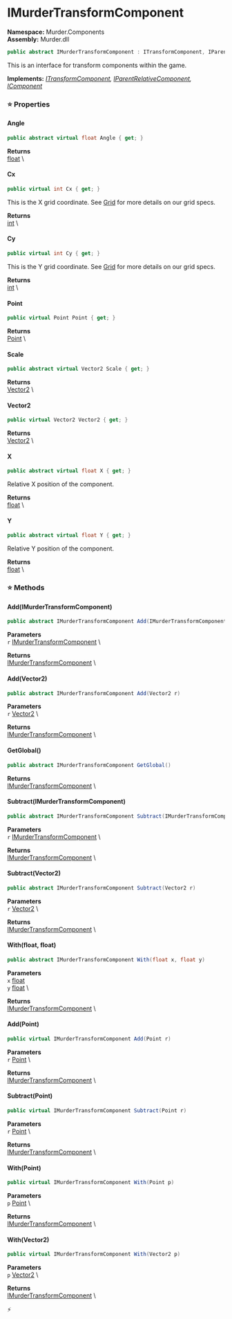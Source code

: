 # IMurderTransformComponent

**Namespace:** Murder.Components \
**Assembly:** Murder.dll

```csharp
public abstract IMurderTransformComponent : ITransformComponent, IParentRelativeComponent, IComponent
```

This is an interface for transform components within the game.

**Implements:** _[ITransformComponent](/Bang/Components/ITransformComponent.html), [IParentRelativeComponent](/Bang/Components/IParentRelativeComponent.html), [IComponent](/Bang/Components/IComponent.html)_

### ⭐ Properties
#### Angle
```csharp
public abstract virtual float Angle { get; }
```

**Returns** \
[float](https://learn.microsoft.com/en-us/dotnet/api/System.Single?view=net-7.0) \
#### Cx
```csharp
public virtual int Cx { get; }
```

This is the X grid coordinate. See [Grid](/Murder/Core/Grid.html) for more details on our grid specs.

**Returns** \
[int](https://learn.microsoft.com/en-us/dotnet/api/System.Int32?view=net-7.0) \
#### Cy
```csharp
public virtual int Cy { get; }
```

This is the Y grid coordinate. See [Grid](/Murder/Core/Grid.html) for more details on our grid specs.

**Returns** \
[int](https://learn.microsoft.com/en-us/dotnet/api/System.Int32?view=net-7.0) \
#### Point
```csharp
public virtual Point Point { get; }
```

**Returns** \
[Point](/Murder/Core/Geometry/Point.html) \
#### Scale
```csharp
public abstract virtual Vector2 Scale { get; }
```

**Returns** \
[Vector2](/Murder/Core/Geometry/Vector2.html) \
#### Vector2
```csharp
public virtual Vector2 Vector2 { get; }
```

**Returns** \
[Vector2](/Murder/Core/Geometry/Vector2.html) \
#### X
```csharp
public abstract virtual float X { get; }
```

Relative X position of the component.

**Returns** \
[float](https://learn.microsoft.com/en-us/dotnet/api/System.Single?view=net-7.0) \
#### Y
```csharp
public abstract virtual float Y { get; }
```

Relative Y position of the component.

**Returns** \
[float](https://learn.microsoft.com/en-us/dotnet/api/System.Single?view=net-7.0) \
### ⭐ Methods
#### Add(IMurderTransformComponent)
```csharp
public abstract IMurderTransformComponent Add(IMurderTransformComponent r)
```

**Parameters** \
`r` [IMurderTransformComponent](/Murder/Components/IMurderTransformComponent.html) \

**Returns** \
[IMurderTransformComponent](/Murder/Components/IMurderTransformComponent.html) \

#### Add(Vector2)
```csharp
public abstract IMurderTransformComponent Add(Vector2 r)
```

**Parameters** \
`r` [Vector2](/Murder/Core/Geometry/Vector2.html) \

**Returns** \
[IMurderTransformComponent](/Murder/Components/IMurderTransformComponent.html) \

#### GetGlobal()
```csharp
public abstract IMurderTransformComponent GetGlobal()
```

**Returns** \
[IMurderTransformComponent](/Murder/Components/IMurderTransformComponent.html) \

#### Subtract(IMurderTransformComponent)
```csharp
public abstract IMurderTransformComponent Subtract(IMurderTransformComponent r)
```

**Parameters** \
`r` [IMurderTransformComponent](/Murder/Components/IMurderTransformComponent.html) \

**Returns** \
[IMurderTransformComponent](/Murder/Components/IMurderTransformComponent.html) \

#### Subtract(Vector2)
```csharp
public abstract IMurderTransformComponent Subtract(Vector2 r)
```

**Parameters** \
`r` [Vector2](/Murder/Core/Geometry/Vector2.html) \

**Returns** \
[IMurderTransformComponent](/Murder/Components/IMurderTransformComponent.html) \

#### With(float, float)
```csharp
public abstract IMurderTransformComponent With(float x, float y)
```

**Parameters** \
`x` [float](https://learn.microsoft.com/en-us/dotnet/api/System.Single?view=net-7.0) \
`y` [float](https://learn.microsoft.com/en-us/dotnet/api/System.Single?view=net-7.0) \

**Returns** \
[IMurderTransformComponent](/Murder/Components/IMurderTransformComponent.html) \

#### Add(Point)
```csharp
public virtual IMurderTransformComponent Add(Point r)
```

**Parameters** \
`r` [Point](/Murder/Core/Geometry/Point.html) \

**Returns** \
[IMurderTransformComponent](/Murder/Components/IMurderTransformComponent.html) \

#### Subtract(Point)
```csharp
public virtual IMurderTransformComponent Subtract(Point r)
```

**Parameters** \
`r` [Point](/Murder/Core/Geometry/Point.html) \

**Returns** \
[IMurderTransformComponent](/Murder/Components/IMurderTransformComponent.html) \

#### With(Point)
```csharp
public virtual IMurderTransformComponent With(Point p)
```

**Parameters** \
`p` [Point](/Murder/Core/Geometry/Point.html) \

**Returns** \
[IMurderTransformComponent](/Murder/Components/IMurderTransformComponent.html) \

#### With(Vector2)
```csharp
public virtual IMurderTransformComponent With(Vector2 p)
```

**Parameters** \
`p` [Vector2](/Murder/Core/Geometry/Vector2.html) \

**Returns** \
[IMurderTransformComponent](/Murder/Components/IMurderTransformComponent.html) \



⚡